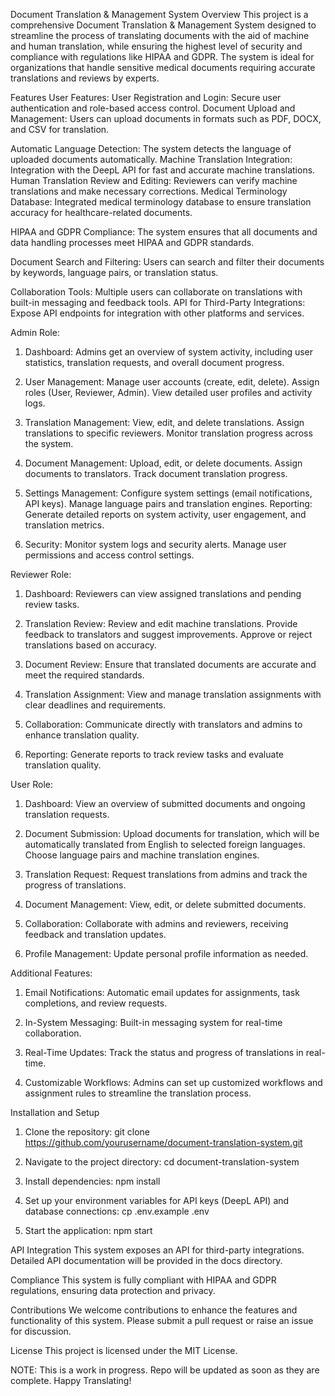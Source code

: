 Document Translation & Management System
Overview
This project is a comprehensive Document Translation & Management System designed to streamline the process of translating documents with the aid of machine and human translation, while ensuring the highest level of security and compliance with regulations like HIPAA and GDPR. The system is ideal for organizations that handle sensitive medical documents requiring accurate translations and reviews by experts.

Features
User Features:
User Registration and Login: Secure user authentication and role-based access control.
Document Upload and Management: Users can upload documents in formats such as PDF, DOCX, and CSV for translation.

Automatic Language Detection: The system detects the language of uploaded documents automatically.
Machine Translation Integration: Integration with the DeepL API for fast and accurate machine translations.
Human Translation Review and Editing: Reviewers can verify machine translations and make necessary corrections.
Medical Terminology Database: Integrated medical terminology database to ensure translation accuracy for healthcare-related documents.

HIPAA and GDPR Compliance: The system ensures that all documents and data handling processes meet HIPAA and GDPR standards.

Document Search and Filtering: Users can search and filter their documents by keywords, language pairs, or translation status.

Collaboration Tools: Multiple users can collaborate on translations with built-in messaging and feedback tools.
API for Third-Party Integrations: Expose API endpoints for integration with other platforms and services.

Admin Role:
1. Dashboard: Admins get an overview of system activity, including user statistics, translation requests, and overall document progress.

2. User Management:
Manage user accounts (create, edit, delete).
Assign roles (User, Reviewer, Admin).
View detailed user profiles and activity logs.

3. Translation Management:
View, edit, and delete translations.
Assign translations to specific reviewers.
Monitor translation progress across the system.

4. Document Management:
Upload, edit, or delete documents.
Assign documents to translators.
Track document translation progress.

5. Settings Management:
Configure system settings (email notifications, API keys).
Manage language pairs and translation engines.
Reporting: Generate detailed reports on system activity, user engagement, and translation metrics.

6. Security:
Monitor system logs and security alerts.
Manage user permissions and access control settings.

Reviewer Role:
1. Dashboard: Reviewers can view assigned translations and pending review tasks.

2. Translation Review:
Review and edit machine translations.
Provide feedback to translators and suggest improvements.
Approve or reject translations based on accuracy.

3. Document Review: Ensure that translated documents are accurate and meet the required standards.

4. Translation Assignment: View and manage translation assignments with clear deadlines and requirements.

5. Collaboration: Communicate directly with translators and admins to enhance translation quality.

6. Reporting: Generate reports to track review tasks and evaluate translation quality.

User Role:
1. Dashboard: View an overview of submitted documents and ongoing translation requests.

2. Document Submission:
Upload documents for translation, which will be automatically translated from English to selected foreign languages.
Choose language pairs and machine translation engines.

3. Translation Request: Request translations from admins and track the progress of translations.

4. Document Management: View, edit, or delete submitted documents.

5. Collaboration: Collaborate with admins and reviewers, receiving feedback and translation updates.

6. Profile Management: Update personal profile information as needed.

Additional Features:
1. Email Notifications: Automatic email updates for assignments, task completions, and review requests.

2. In-System Messaging: Built-in messaging system for real-time collaboration.

3. Real-Time Updates: Track the status and progress of translations in real-time.

4. Customizable Workflows: Admins can set up customized workflows and assignment rules to streamline the translation process.

Installation and Setup
1. Clone the repository:
git clone https://github.com/yourusername/document-translation-system.git

2. Navigate to the project directory:
cd document-translation-system

3. Install dependencies:
npm install

4. Set up your environment variables for API keys (DeepL API) and database connections:
cp .env.example .env

5. Start the application:
npm start

API Integration
This system exposes an API for third-party integrations. Detailed API documentation will be provided in the docs directory.

Compliance
This system is fully compliant with HIPAA and GDPR regulations, ensuring data protection and privacy.

Contributions
We welcome contributions to enhance the features and functionality of this system. Please submit a pull request or raise an issue for discussion.

License
This project is licensed under the MIT License.

NOTE: This is a work in progress. Repo will be updated as soon as they are complete.
Happy Translating!

